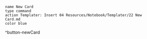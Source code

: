 ```button
name New Card
type command
action Templater: Insert 04 Resources/Notebook/Templater/22 New Card.md
color blue
```
^button-newCard